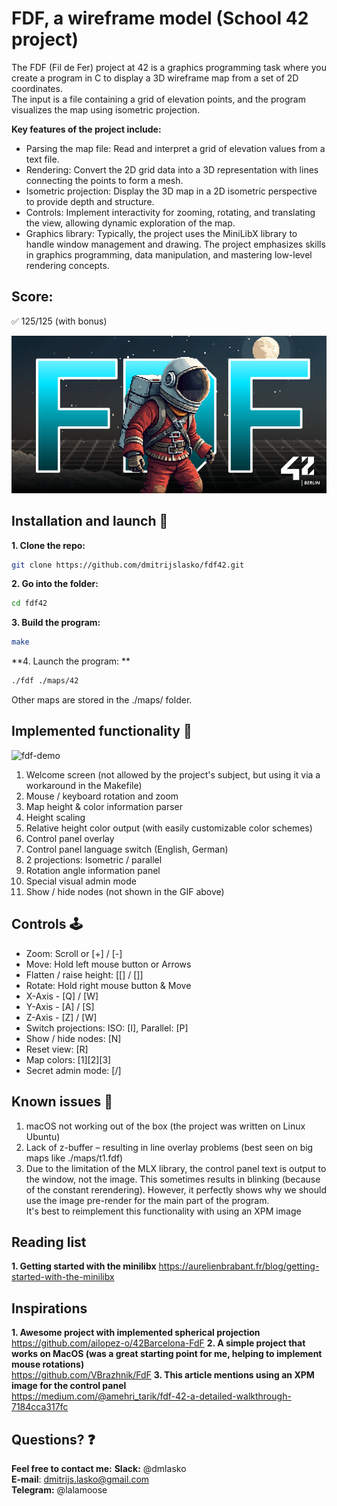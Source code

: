 # FDF, a wireframe model (School 42 project)
The FDF (Fil de Fer) project at 42 is a graphics programming task where you create a program in C to display a 3D wireframe map from a set of 2D coordinates.  
The input is a file containing a grid of elevation points, and the program visualizes the map using isometric projection.

**Key features of the project include:**
* Parsing the map file: Read and interpret a grid of elevation values from a text file.
* Rendering: Convert the 2D grid data into a 3D representation with lines connecting the points to form a mesh.
* Isometric projection: Display the 3D map in a 2D isometric perspective to provide depth and structure.
* Controls: Implement interactivity for zooming, rotating, and translating the view, allowing dynamic exploration of the map.
* Graphics library: Typically, the project uses the MiniLibX library to handle window management and drawing.
The project emphasizes skills in graphics programming, data manipulation, and mastering low-level rendering concepts.

## Score:
✅ 125/125 (with bonus)

![42.fdf map](./_img/fdf-header-image-min.png)

## Installation and launch 🚀
**1. Clone the repo:**
```bash
git clone https://github.com/dmitrijslasko/fdf42.git
```
**2. Go into the folder:**
```bash
cd fdf42
```
**3. Build the program:**
```bash
make
```
**4. Launch the program: **
```bash
./fdf ./maps/42
```
Other maps are stored in the ./maps/ folder.

## Implemented functionality 🤖
![fdf-demo](https://github.com/dmitrijslasko/42-assets/blob/d9ae0a69c1fc9aea10fa920e7ee1ba405123e805/fdf/dmlasko-fdf-demo-v2.gif?raw=true)
1. Welcome screen (not allowed by the project's subject, but using it via a workaround in the Makefile)
1. Mouse / keyboard rotation and zoom
1. Map height & color information parser
1. Height scaling
1. Relative height color output (with easily customizable color schemes)
1. Control panel overlay
1. Control panel language switch (English, German)
1. 2 projections: Isometric / parallel
1. Rotation angle information panel
1. Special visual admin mode
1. Show / hide nodes (not shown in the GIF above)

## Controls 🕹️
* Zoom: Scroll or [+] / [-]
* Move: Hold left mouse button or Arrows
* Flatten / raise height: [\[] / [\]]
* Rotate: Hold right mouse button & Move
* X-Axis - [Q] / [W]
* Y-Axis - [A] / [S]
* Z-Axis - [Z] / [W]
* Switch projections: ISO: [I], Parallel: [P]
* Show / hide nodes: [N]
* Reset view: [R]
* Map colors: [1][2][3]
* Secret admin mode: [/]

## Known issues 🚨
1. macOS not working out of the box (the project was written on Linux Ubuntu)
1. Lack of z-buffer – resulting in line overlay problems (best seen on big maps like ./maps/t1.fdf)
1. Due to the limitation of the MLX library, the control panel text is output to the window, not the image.
This sometimes results in blinking (because of the constant rerendering).
However, it perfectly shows why we should use the image pre-render for the main part of the program.  
It's best to reimplement this functionality with using an XPM image

## Reading list
**1. Getting started with the minilibx**
https://aurelienbrabant.fr/blog/getting-started-with-the-minilibx

## Inspirations
**1. Awesome project with implemented spherical projection**  
https://github.com/ailopez-o/42Barcelona-FdF
**2. A simple project that works on MacOS (was a great starting point for me, helping to implement mouse rotations)**  
https://github.com/VBrazhnik/FdF
**3. This article mentions using an XPM image for the control panel**  
https://medium.com/@amehri_tarik/fdf-42-a-detailed-walkthrough-7184cca317fc

## Questions? ❓
**Feel free to contact me:**
**Slack:** @dmlasko  
**E-mail**: dmitrijs.lasko@gmail.com  
**Telegram:** @lalamoose  